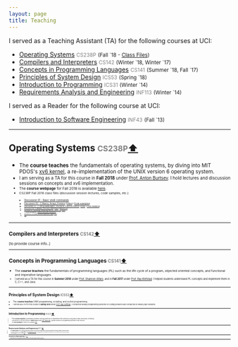 ```yaml
---
layout: page
title: Teaching
---
```


I served as a Teaching Assistant (TA) for the following courses at UCI:
- [Operating Systems](#cs238p) <font color="gray"><small>CS238P</small></font> <small>(Fall `18 - [Class Files](#cs238p-fall18-files))</small> 
- [Compilers and Interpreters](#cs142) <font color="gray"><small>CS142</small></font> <small>(Winter \`18, Winter `17)</small>
- [Concepts in Programming Languages](#cs141) <font color="gray"><small>CS141</small></font> <small>(Summer \`18, Fall `17)</small>
- [Principles of System Design](#ics53) <font color="gray"><small>ICS53</small></font> <small>(Spring `18)</small>
- [Introduction to Programming](#ics31) <font color="gray"><small>ICS31</small></font> <small>(Winter `14)</small>
- [Requirements Analysis and Engineering](#inf113) <font color="gray"><small>INF113</small></font> <small>(Winter `14)</small>

I served as a Reader for the following course at UCI:

- [Introduction to Software Engineering](#inf43) <font color="gray"><small>INF43</small></font> <small>(Fall `13)</small>

____________


## <a name="cs238p"></a>Operating Systems <font color="gray"><small>CS238P</small></font><a href="#top">⬆</a>  

- <small>The **course teaches** the fundamentals of operating systems, by diving into MIT PDOS's [xv6 kernel](https://pdos.csail.mit.edu/6.828/2018/xv6.html), a re-implementation of the UNIX version 6 operating system.
- <small>I am serving as a TA for this course in **Fall 2018** under [Prof. Anton Burtsev](https://www.ics.uci.edu/~aburtsev/). I hold lectures and discussion sessions on concepts and xv6 implementation.
- <small>The **course webpage** for Fall 2018 is available [here](https://www.ics.uci.edu/~aburtsev/238P/index.html).
- <small><a name="cs238p-fall18-files"></a>CS238P Fall 2018 class files (discussion session lectures, code samples, etc.):<br>
	- <small>[Discussion 01 - Basic shell commands](../documents/teaching/uci/cs238p/fall2018/discussions/discussion01-shell-vim.pdf)
	- <small>[Discussion 02 - C Basics, Arrays, Pointers](../documents/teaching/uci/cs238p/fall2018/discussions/discussion02-c-basics-ptrs.pdf) ([Video](https://uci.yuja.com/V/Video?v=240411&node=1072078&a=65016006&autoplay=1)) ([Code examples](https://github.com/AftabHussain/aftabhussain.github.io/tree/master/documents/teaching/uci/cs238p/fall2018/discussions/discussion02-c-basics-ptrs-code))		
	- <small>[Discussion 03 - C String Manipulation, Structures, Function Pointers](../documents/teaching/uci/cs238p/fall2018/discussions/discussion03-c-strings-structs-fps.pdf) ([Video](https://uci.yuja.com/V/Video?v=243526&node=1086536&a=2084311206&autoplay=1)) ([Code examples](https://github.com/AftabHussain/aftabhussain.github.io/tree/master/documents/teaching/uci/cs238p/fall2018/discussions/discussion03-c-strings-structs-fps-code))
	- <small>[Discussion 04 - C Bitfields, xv6 setup, GDB](../documents/teaching/uci/cs238p/fall2018/discussions/discussion04-c-bitfields-xv6-setup-gdb.pdf) ([Video](https://uci.yuja.com/V/Video?v=247835&node=1100321&a=1620216767&autoplay=1)) ([References](../documents/teaching/uci/cs238p/fall2018/discussions/discussion04-c-bitfields-xv6-setup-gdb/resources.txt))
	- <small>[Discussion 05 - xv6 Booting: Transitioning from 16 to 32 bit mode](../documents/teaching/uci/cs238p/fall2018/discussions/discussion05-xv6-boot-16-to-32-bit-mode.pdf) ([Video](https://uci.yuja.com/V/Video?v=255600&node=1137599&a=1045716679&autoplay=1]))
<br>↳ Additional Material - [Memory layout after booting xv6](../documents/teaching/uci/cs238p/fall2018/discussions/discussion05-xv6-memory-layout-after-boot.pdf)
	- <small>[Discussion 06 - ELF Header, Real Mode Segmentation, Paging](../documents/teaching/uci/cs238p/fall2018/discussions/discussion06-elf-real-mode-seg-paging.pdf) ([Video](https://uci.yuja.com/V/Video?v=254197&node=1132959&a=791908170&autoplay=1))
	- <small>[FAQs](https://github.com/AftabHussain/aftabhussain.github.io/tree/master/documents/teaching/uci/cs238p/fall2018/faqs)

____________

## <a name="cs142"></a>Compilers and Interpreters <font color="gray"><small>CS142</small></font><a href="#top">⬆</a>  

[to provide course info..]

____________

## <a name="cs141"></a>Concepts in Programming Languages <font color="gray"><small>CS141</small></font><a href="#top">⬆</a>  

- <small>The **course teaches** the fundamentals of programming languages (PL) such as the life cycle of a program, objected oriented concepts, and functional and imperative languages.
- <small>I served as a TA for this course in **Summer 2018** under [Prof. Shannon Alfaro](https://www.ics.uci.edu/faculty/profiles/view_faculty.php?ucinetid=alfaro), and in **Fall 2017** under [Prof. Ray Klefstad](https://www.ics.uci.edu/~klefstad/). I helped students understand PL concepts and implement them in C, C++, and Java. 

____________

## <a name="ics53"></a>Principles of System Design <font color="gray"><small>ICS53</small></font><a href="#top">⬆</a>  

- <small>The **course teaches** UNIX programming, scripting, and socket programming. 
- <small>I served as a TA for this course in **Spring 2018** under [Prof. Ray Klefstad](https://www.ics.uci.edu/~klefstad/). I conducted weekly programming sessions on coding problems and conducted bi-weekly quiz sessions. 


____________

## <a name="ics31"></a>Introduction to Programming <font color="gray"><small>ICS31</small></font><a href="#top">⬆</a>  

- <small> The **course teaches** systematic problem solving and how to implement the solutions using basic data structures in Python. 
- <small> I served as a TA for this course in **Winter 2014** under [Prof. David Kay](https://www.ics.uci.edu/~kay/). I guided students on programming problems in lab sessions.
- <small>The **course webpage** for Winter 2014 is available [here](https://www.ics.uci.edu/~kay/courses/31/w14.html).

____________

## <a name="inf113"></a>Requirements Analysis and Engineering <font color="gray"><small>INF113</small></font><a href="#top">⬆</a>  

- <small>The **course teaches** how to leverage requirements analysis techniques and requirements engineering towards developing software-intensive systems.  
- <small>I served as a TA for this course in **Winter 2014** under [Prof. Birgit Penzenstadler](http://birgit.penzenstadler.de/). I co-designed the course framework, revised exam structure, and supervised student project groups.
- <small>The **course webpage** for Winter 2014 is available [here](https://eee.uci.edu/14w/37030).



____________

## <a name="inf43"></a>Introduction to Software Engineering <font color="gray"><small>INF43</small></font><a href="#top">⬆</a>  

- <small> The **course teaches** concepts (e.g. life cycle models), methods, and current practices in software engineering (e.g. agile development), in the industry. </small>
- <small>I served as a Reader for this course during **Fall 2013** under [Prof. Hadar Ziv](https://www.informatics.uci.edu/explore/faculty-profiles/hadar-ziv/). My role was to evaluate student assignments on software engineering practices.</small> <br>

____________
